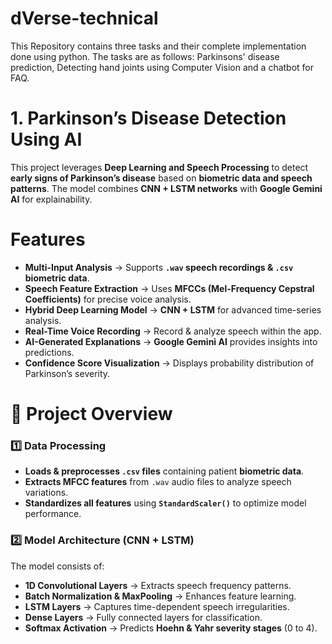 # dVerse-technical
This Repository contains three tasks and their complete implementation done using python. The tasks are as follows: Parkinsons' disease prediction, Detecting hand joints using Computer Vision and a chatbot for FAQ.

# 1. Parkinson’s Disease Detection Using AI  

This project leverages **Deep Learning and Speech Processing** to detect **early signs of Parkinson’s disease** based on **biometric data and speech patterns**. The model combines **CNN + LSTM networks** with **Google Gemini AI** for explainability.  

# **Features**  
- **Multi-Input Analysis** → Supports **`.wav` speech recordings & `.csv` biometric data**.  
- **Speech Feature Extraction** → Uses **MFCCs (Mel-Frequency Cepstral Coefficients)** for precise voice analysis.  
- **Hybrid Deep Learning Model** → **CNN + LSTM** for advanced time-series analysis.  
- **Real-Time Voice Recording** → Record & analyze speech within the app.  
- **AI-Generated Explanations** → **Google Gemini AI** provides insights into predictions.  
- **Confidence Score Visualization** → Displays probability distribution of Parkinson’s severity.  

# **📜 Project Overview**  
### **1️⃣ Data Processing**  
- **Loads & preprocesses `.csv` files** containing patient **biometric data**.  
- **Extracts MFCC features** from `.wav` audio files to analyze speech variations.  
- **Standardizes all features** using **`StandardScaler()`** to optimize model performance.  

### **2️⃣ Model Architecture (CNN + LSTM)**  
The model consists of:  
- **1D Convolutional Layers** → Extracts speech frequency patterns.  
- **Batch Normalization & MaxPooling** → Enhances feature learning.  
- **LSTM Layers** → Captures time-dependent speech irregularities.  
- **Dense Layers** → Fully connected layers for classification.  
- **Softmax Activation** → Predicts **Hoehn & Yahr severity stages** (0 to 4).  


